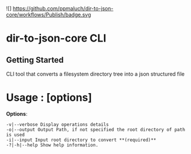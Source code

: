 ![] https://github.com/ppmaluch/dir-to-json-core/workflows/Publish/badge.svg

# dir-to-json-core CLI

## Getting Started

CLI tool that converts a filesystem directory tree into a json structured file

# Usage : [options]

**Options**:

    -v|--verbose Display operations details
    -o|--output Output Path, if not specified the root directory of path is used
    -i|--input Input root directory to convert **(required)**
    -?|-h|--help Show help information.
